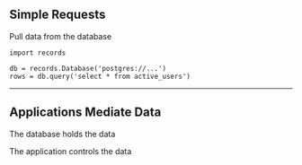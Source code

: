 ##  Simple Requests

Pull data from the database

    import records

    db = records.Database('postgres://...')
    rows = db.query('select * from active_users')

---

##  Applications Mediate Data

The database holds the data

The application controls the data
